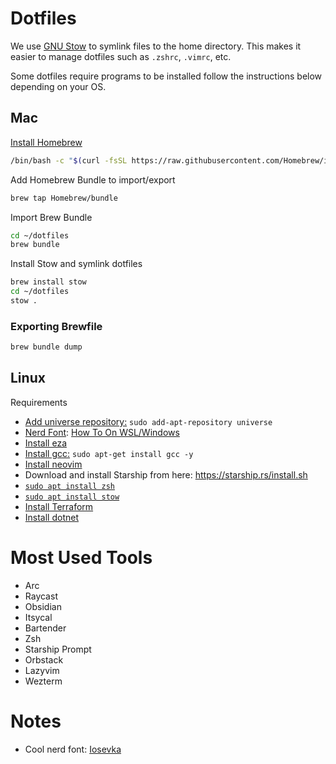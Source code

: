 # Dotfiles
We use [GNU Stow]() to symlink files to the home directory. 
This makes it easier to manage dotfiles such as `.zshrc`, `.vimrc`, etc.

Some dotfiles require programs to be installed follow the instructions below depending on your OS.

## Mac
[Install Homebrew](https://brew.sh/)
```bash
/bin/bash -c "$(curl -fsSL https://raw.githubusercontent.com/Homebrew/install/HEAD/install.sh)"
```

Add Homebrew Bundle to import/export
```bash
brew tap Homebrew/bundle
```
Import Brew Bundle
```bash
cd ~/dotfiles
brew bundle
```
Install Stow and symlink dotfiles
```bash
brew install stow
cd ~/dotfiles
stow .
```

### Exporting Brewfile
```bash
brew bundle dump
```

## Linux

Requirements
- [Add universe repository:](https://askubuntu.com/questions/148638/how-do-i-enable-the-universe-repository) `sudo add-apt-repository universe`
- [Nerd Font](https://www.nerdfonts.com/font-downloads): [How To On WSL/Windows](https://learn.microsoft.com/en-us/windows/terminal/tutorials/custom-prompt-setup#install-a-nerd-font)
- [Install eza](https://github.com/eza-community/eza/blob/main/INSTALL.md)
- [Install gcc:](https://stackoverflow.com/questions/62215963/how-to-install-gcc-and-gdb-for-wslwindows-subsytem-for-linux) `sudo apt-get install gcc -y`
- [Install neovim]( https://github.com/neovim/neovim/blob/master/INSTALL.md )
- Download and install Starship from here: https://starship.rs/install.sh
- [`sudo apt install zsh`](https://github.com/ohmyzsh/ohmyzsh/wiki/Installing-ZSH)
- [`sudo apt install stow`](https://www.gnu.org/software/stow/manual/stow.html)
- [Install Terraform](https://developer.hashicorp.com/terraform/tutorials/aws-get-started/install-cli)
- [Install dotnet](https://learn.microsoft.com/en-gb/dotnet/core/install/linux-scripted-manual#scripted-install)
# Most Used Tools
- Arc
- Raycast
- Obsidian
- Itsycal
- Bartender
- Zsh
- Starship Prompt
- Orbstack
- Lazyvim
- Wezterm

# Notes
- Cool nerd font: [Iosevka](https://typeof.net/Iosevka/)
